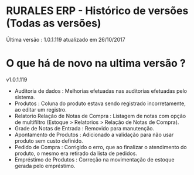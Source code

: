 # RURALES ERP -  Histórico de versões (Todas as versões)

Última versão : 1.0.1.119 atualizado em 26/10/2017

# O que há de novo na ultima versão ?

v1.0.1.119
* Auditoria de dados : Melhorias efetuadas nas auditorias efetuadas pelo sistema.
* Produtos : Coluna do produto estava sendo registrado incorretamente, ao editar um registro.
* Relatorio Relação de Notas de Compra : Listagem de notas com opção de multifiltro (Estoque > Relatorios > Relação de Notas de Compra).
* Grade de Notas de Entrada : Removido para manutenção.
* Apontamento de Produtos : Adicionado a validação para não usar produto sem custo definido.
* Pedido de Compra : Corrigido o erro, que ao finalizar o atendimento do produto, o mesmo era retirado da lista de pedidos.
* Empréstimo de Produtos : Correção na movimentação de estoque gerada pelo empréstimo.
